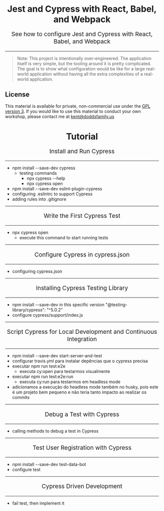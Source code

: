 <h1 align="center">
  Jest and Cypress with React, Babel, and Webpack
</h1>

<p align="center" style="font-size: 1.2rem;">
  See how to configure Jest and Cypress with React, Babel, and Webpack
</p>

<hr />

> Note: This project is intentionally over-engineered. The application itself is
> very simple, but the tooling around it is pretty complicated. The goal is to
> show what configuration would be like for a large real-world application
> without having all the extra complexities of a real-world application.

## License

This material is available for private, non-commercial use under the
[GPL version 3](http://www.gnu.org/licenses/gpl-3.0-standalone.html). If you
would like to use this material to conduct your own workshop, please contact me
at kent@doddsfamily.us

<h1 align="center">
  Tutorial
</h1>

<p align="center" style="font-size: 1.2rem;">
  Install and Run Cypress
</p>

<hr />

- npm install --save-dev cypress
  - testing commands
    - npx cypress --help
    - npx cypress open
- npm install --save-dev eslint-plugin-cypress
- configuring .eslintrc to support Cypress
- adding rules into .gitignore

<hr />

<p align="center" style="font-size: 1.2rem;">
  Write the First Cypress Test
</p>

<hr />

- npx cypress open
  - execute this command to start running tests

<hr />

<p align="center" style="font-size: 1.2rem;">
  Configure Cypress in cypress.json
</p>

<hr />

- configuring cypress.json

<hr />

<p align="center" style="font-size: 1.2rem;">
  Installing Cypress Testing Library
</p>

<hr />

- npm install --save-dev in this specific version "@testing-library/cypress": "^5.0.2"
- configure cypress/support/index.js

<hr />

<p align="center" style="font-size: 1.2rem;">
  Script Cypress for Local Development and Continuous Integration
</p>

<hr />

- npm install --save-dev start-server-and-test
- configurar travis.yml para instalar depências que o cypress precisa
- executar npm run test:e2e
  - executa cy:open para testarmos visualmente
- executar npm run test:e2e:run
  - executa cy:run para testarmos em headless mode
- adicionamos a execução do headless mode também no husky, pois este é um projeto bem pequeno e não teria tanto impacto ao realizar os commits

<hr />

<p align="center" style="font-size: 1.2rem;">
  Debug a Test with Cypress
</p>

<hr />

- calling methods to debug a test in Cypress

<hr />

<p align="center" style="font-size: 1.2rem;">
  Test User Registration with Cypress
</p>

<hr />

- npm install --save-dev test-data-bot
- configure test

<hr />

<p align="center" style="font-size: 1.2rem;">
  Cypress Driven Development
</p>

<hr />

- fail test, then implement it